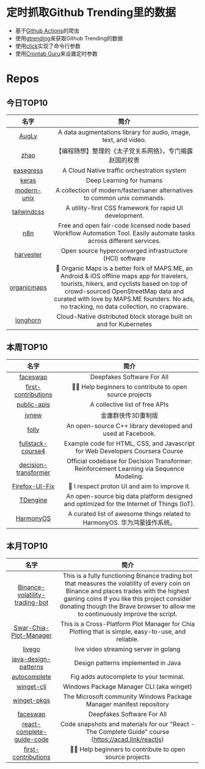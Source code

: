 # 定时抓取Github Trending里的数据
* 基于[Github Actions](https://docs.github.com/en/actions)的爬虫
* 使用[gtrending](https://github.com/hedythedev/gtrending)来获取Github Trending的数据
* 使用[click](https://github.com/pallets/click)实现了命令行参数
* 使用[Crontab Guru](https://crontab.guru/)来设置定时参数

# Repos
## 今日TOP10 
<!-- START OF DAILY_TOP10_REPOS -->
| 名字 | 简介 |
| :----: | :----: |
| [AugLy](https://github.com/facebookresearch/AugLy) | A data augmentations library for audio, image, text, and video. |
| [zhao](https://github.com/programthink/zhao) | 【编程随想】整理的《太子党关系网络》，专门揭露赵国的权贵 |
| [easegress](https://github.com/megaease/easegress) | A Cloud Native traffic orchestration system |
| [keras](https://github.com/keras-team/keras) | Deep Learning for humans |
| [modern-unix](https://github.com/ibraheemdev/modern-unix) | A collection of modern/faster/saner alternatives to common unix commands. |
| [tailwindcss](https://github.com/tailwindlabs/tailwindcss) | A utility-first CSS framework for rapid UI development. |
| [n8n](https://github.com/n8n-io/n8n) | Free and open fair-code licensed node based Workflow Automation Tool. Easily automate tasks across different services. |
| [harvester](https://github.com/harvester/harvester) | Open source hyperconverged infrastructure (HCI) software |
| [organicmaps](https://github.com/organicmaps/organicmaps) | 🍃 Organic Maps is a better fork of MAPS.ME, an Android & iOS offline maps app for travelers, tourists, hikers, and cyclists based on top of crowd-sourced OpenStreetMap data and curated with love by MAPS.ME founders. No ads, no tracking, no data collection, no crapware. |
| [longhorn](https://github.com/longhorn/longhorn) | Cloud-Native distributed block storage built on and for Kubernetes |
<!-- END OF DAILY_TOP10_REPOS -->

## 本周TOP10
<!-- START OF WEEKLY_TOP10_REPOS -->
| 名字 | 简介 |
| :----: | :----: |
| [faceswap](https://github.com/deepfakes/faceswap) | Deepfakes Software For All |
| [first-contributions](https://github.com/firstcontributions/first-contributions) | 🚀✨ Help beginners to contribute to open source projects |
| [public-apis](https://github.com/public-apis/public-apis) | A collective list of free APIs |
| [jynew](https://github.com/jynew/jynew) | 金庸群侠传3D重制版 |
| [folly](https://github.com/facebook/folly) | An open-source C++ library developed and used at Facebook. |
| [fullstack-course4](https://github.com/jhu-ep-coursera/fullstack-course4) | Example code for HTML, CSS, and Javascript for Web Developers Coursera Course |
| [decision-transformer](https://github.com/kzl/decision-transformer) | Official codebase for Decision Transformer: Reinforcement Learning via Sequence Modeling. |
| [Firefox-UI-Fix](https://github.com/black7375/Firefox-UI-Fix) | 🦊 I respect proton UI and aim to improve it. |
| [TDengine](https://github.com/taosdata/TDengine) | An open-source big data platform designed and optimized for the Internet of Things (IoT). |
| [HarmonyOS](https://github.com/Awesome-HarmonyOS/HarmonyOS) | A curated list of awesome things related to HarmonyOS. 华为鸿蒙操作系统。 |
<!-- END OF WEEKLY_TOP10_REPOS -->

## 本月TOP10
<!-- START OF MONTHLY_TOP10_REPOS -->
| 名字 | 简介 |
| :----: | :----: |
| [Binance-volatility-trading-bot](https://github.com/CyberPunkMetalHead/Binance-volatility-trading-bot) | This is a fully functioning Binance trading bot that measures the volatility of every coin on Binance and places trades with the highest gaining coins If you like this project consider donating though the Brave browser to allow me to continuously improve the script. |
| [Swar-Chia-Plot-Manager](https://github.com/swar/Swar-Chia-Plot-Manager) | This is a Cross-Platform Plot Manager for Chia Plotting that is simple, easy-to-use, and reliable. |
| [livego](https://github.com/gwuhaolin/livego) | live video streaming server in golang |
| [java-design-patterns](https://github.com/iluwatar/java-design-patterns) | Design patterns implemented in Java |
| [autocomplete](https://github.com/withfig/autocomplete) | Fig adds autocomplete to your terminal. |
| [winget-cli](https://github.com/microsoft/winget-cli) | Windows Package Manager CLI (aka winget) |
| [winget-pkgs](https://github.com/microsoft/winget-pkgs) | The Microsoft community Windows Package Manager manifest repository |
| [faceswap](https://github.com/deepfakes/faceswap) | Deepfakes Software For All |
| [react-complete-guide-code](https://github.com/academind/react-complete-guide-code) | Code snapshots and materials for our "React - The Complete Guide" course (https://acad.link/reactjs) |
| [first-contributions](https://github.com/firstcontributions/first-contributions) | 🚀✨ Help beginners to contribute to open source projects |
<!-- END OF MONTHLY_TOP10_REPOS -->
